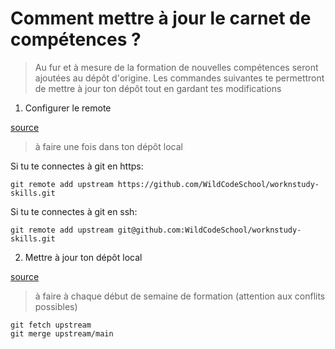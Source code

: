 # Comment mettre à jour le carnet de compétences ?

> Au fur et à mesure de la formation de nouvelles compétences seront ajoutées au dépôt d'origine. Les commandes suivantes te permettront de mettre à jour ton dépôt tout en gardant tes modifications

1. Configurer le remote

[source](https://docs.github.com/en/free-pro-team@latest/github/collaborating-with-issues-and-pull-requests/configuring-a-remote-for-a-fork)

> à faire une fois dans ton dépôt local

Si tu te connectes à git en https:

```shell
git remote add upstream https://github.com/WildCodeSchool/worknstudy-skills.git
```

Si tu te connectes à git en ssh:

```shell
git remote add upstream git@github.com:WildCodeSchool/worknstudy-skills.git
```

2. Mettre à jour ton dépôt local

[source](https://docs.github.com/en/free-pro-team@latest/github/collaborating-with-issues-and-pull-requests/syncing-a-fork)

> à faire à chaque début de semaine de formation (attention aux conflits possibles)

```shell
git fetch upstream
git merge upstream/main
```
